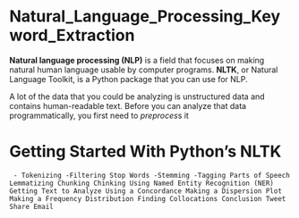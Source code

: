 # Natural_Language_Processing_Keyword_Extraction
**Natural language processing (NLP)** is a field that focuses on making natural human language usable by computer programs. **NLTK**, or Natural Language Toolkit, is a Python package that you can use for NLP.

A lot of the data that you could be analyzing is unstructured data and contains human-readable text. Before you can analyze that data programmatically, you first need to *preproces*s it
# Getting Started With Python’s NLTK

   ` - Tokenizing
     -Filtering Stop Words
     -Stemming
     -Tagging Parts of Speech
Lemmatizing
Chunking
Chinking
Using Named Entity Recognition (NER)
Getting Text to Analyze
Using a Concordance
Making a Dispersion Plot
Making a Frequency Distribution
Finding Collocations
Conclusion
Tweet Share Email`
